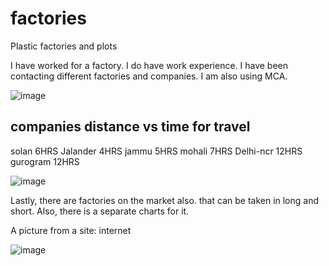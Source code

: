 # factories

Plastic factories and plots

I have worked for a factory. I do have work experience. I have been contacting different factories and companies. I am also using MCA.


![image](https://github.com/abbu697/factories/assets/44437275/04baec4e-2cab-474e-a2d6-71d7ae687391)


## companies distance vs time for travel


solan       6HRS
Jalander    4HRS
jammu        5HRS
mohali       7HRS
Delhi-ncr    12HRS
gurogram      12HRS


![image](https://github.com/user-attachments/assets/69797872-a26a-4832-b081-6b5ce95cc3c1)

Lastly, there are factories on the market also. that can be taken in long and short. Also, there is a separate charts for it.

A picture from a site: internet


![image](https://github.com/user-attachments/assets/1498bed5-884a-4d26-b86e-8e1b8b961126)


